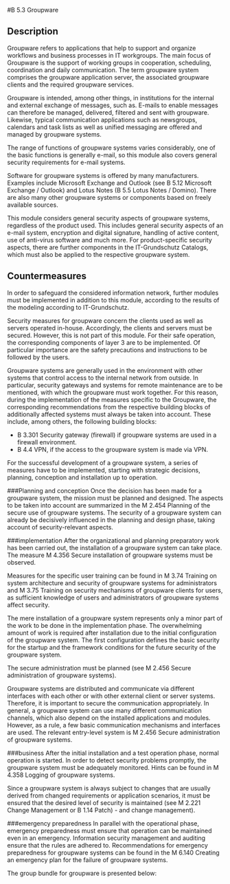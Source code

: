 #B 5.3 Groupware
## Description 
Groupware refers to applications that help to support and organize workflows and business processes in IT workgroups. The main focus of Groupware is the support of working groups in cooperation, scheduling, coordination and daily communication. The term groupware system comprises the groupware application server, the associated groupware clients and the required groupware services.

Groupware is intended, among other things, in institutions for the internal and external exchange of messages, such as. E-mails to enable messages can therefore be managed, delivered, filtered and sent with groupware. Likewise, typical communication applications such as newsgroups, calendars and task lists as well as unified messaging are offered and managed by groupware systems.

The range of functions of groupware systems varies considerably, one of the basic functions is generally e-mail, so this module also covers general security requirements for e-mail systems.

Software for groupware systems is offered by many manufacturers. Examples include Microsoft Exchange and Outlook (see B 5.12 Microsoft Exchange / Outlook) and Lotus Notes (B 5.5 Lotus Notes / Domino). There are also many other groupware systems or components based on freely available sources.

This module considers general security aspects of groupware systems, regardless of the product used. This includes general security aspects of an e-mail system, encryption and digital signature, handling of active content, use of anti-virus software and much more. For product-specific security aspects, there are further components in the IT-Grundschutz Catalogs, which must also be applied to the respective groupware system.



## Countermeasures 
In order to safeguard the considered information network, further modules must be implemented in addition to this module, according to the results of the modeling according to IT-Grundschutz.

Security measures for groupware concern the clients used as well as servers operated in-house. Accordingly, the clients and servers must be secured. However, this is not part of this module. For their safe operation, the corresponding components of layer 3 are to be implemented. Of particular importance are the safety precautions and instructions to be followed by the users.

Groupware systems are generally used in the environment with other systems that control access to the internal network from outside. In particular, security gateways and systems for remote maintenance are to be mentioned, with which the groupware must work together. For this reason, during the implementation of the measures specific to the Groupware, the corresponding recommendations from the respective building blocks of additionally affected systems must always be taken into account. These include, among others, the following building blocks:

* B 3.301 Security gateway (firewall) if groupware systems are used in a firewall environment.
* B 4.4 VPN, if the access to the groupware system is made via VPN.


For the successful development of a groupware system, a series of measures have to be implemented, starting with strategic decisions, planning, conception and installation up to operation.



###Planning and conception
Once the decision has been made for a groupware system, the mission must be planned and designed. The aspects to be taken into account are summarized in the M 2.454 Planning of the secure use of groupware systems. The security of a groupware system can already be decisively influenced in the planning and design phase, taking account of security-relevant aspects.



###implementation
After the organizational and planning preparatory work has been carried out, the installation of a groupware system can take place. The measure M 4.356 Secure installation of groupware systems must be observed.

Measures for the specific user training can be found in M 3.74 Training on system architecture and security of groupware systems for administrators and M 3.75 Training on security mechanisms of groupware clients for users, as sufficient knowledge of users and administrators of groupware systems affect security.

The mere installation of a groupware system represents only a minor part of the work to be done in the implementation phase. The overwhelming amount of work is required after installation due to the initial configuration of the groupware system. The first configuration defines the basic security for the startup and the framework conditions for the future security of the groupware system.

The secure administration must be planned (see M 2.456 Secure administration of groupware systems).

Groupware systems are distributed and communicate via different interfaces with each other or with other external client or server systems. Therefore, it is important to secure the communication appropriately. In general, a groupware system can use many different communication channels, which also depend on the installed applications and modules. However, as a rule, a few basic communication mechanisms and interfaces are used. The relevant entry-level system is M 2.456 Secure administration of groupware systems.



###business
After the initial installation and a test operation phase, normal operation is started. In order to detect security problems promptly, the groupware system must be adequately monitored. Hints can be found in M 4.358 Logging of groupware systems.

Since a groupware system is always subject to changes that are usually derived from changed requirements or application scenarios, it must be ensured that the desired level of security is maintained (see M 2.221 Change Management or B 1.14 Patch) - and change management).



###emergency preparedness
In parallel with the operational phase, emergency preparedness must ensure that operation can be maintained even in an emergency. Information security management and auditing ensure that the rules are adhered to. Recommendations for emergency preparedness for groupware systems can be found in the M 6.140 Creating an emergency plan for the failure of groupware systems.

The group bundle for groupware is presented below:



